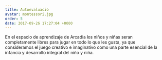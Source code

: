 ```yaml
---
title: Autoevaluació
avatar: montessori.jpg
order: 5
date: 2017-09-26 17:27:04 +0000
---
```

En el espacio de aprendizaje de Arcadia  los niños y niñas  seran completamente libres para jugar en todo lo que les gusta, ya que consideramos el juego creativo e imaginativo como una parte esencial de la infancia y desarrollo integral del niño y niña.
